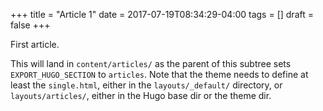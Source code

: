 +++
title = "Article 1"
date = 2017-07-19T08:34:29-04:00
tags = []
draft = false
+++

First article.

This will land in `content/articles/` as the parent of this subtree sets `EXPORT_HUGO_SECTION` to `articles`. Note that the theme needs to define at least the `single.html`, either in the `layouts/_default/` directory, or `layouts/articles/`, either in the Hugo base dir or the theme dir.
